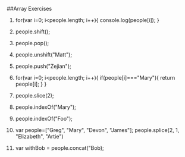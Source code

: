 ##Array Exercises 

1. for(var i=0; i<people.length; i++){
console.log(people[i]);
}

2. people.shift();
3. people.pop();
4. people.unshift("Matt");
5. people.push("Zejian");
6. for(var i=0; i<people.length; i++){
		if(people[i]==="Mary"){
		return people[i];
		}
	}
7. people.slice(2);
8. people.indexOf("Mary");
9. people.indexOf("Foo");
10. var people=["Greg", "Mary", "Devon", "James"]; 
	people.splice(2, 1, "Elizabeth", "Artie")
11. var withBob = people.concat("Bob);	
